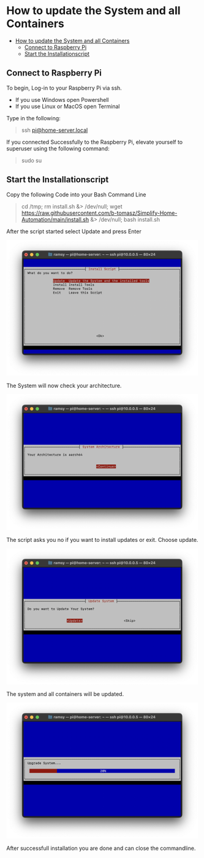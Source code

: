 # How to update the System and all Containers

- [How to update the System and all Containers](#how-to-update-the-system-and-all-containers)
  - [Connect to Raspberry Pi](#connect-to-raspberry-pi)
  - [Start the Installationscript](#start-the-installationscript)

## Connect to Raspberry Pi
To begin, Log-in to your Raspberry Pi via ssh. 
- If you use Windows open Powershell
- If you use Linux or MacOS open Terminal

Type in the following:
>ssh pi@home-server.local

If you connected Successfully to the Raspberry Pi, elevate yourself to superuser using the following command:
>sudo su

## Start the Installationscript
Copy the following Code into your Bash Command Line
> cd /tmp; rm install.sh &> /dev/null; wget https://raw.githubusercontent.com/b-tomasz/Simplify-Home-Automation/main/install.sh &> /dev/null; bash install.sh

After the script started select Update and press Enter

<img src="Images/update/Update001.png" alt="Choose update" width="500"/>
  
The System will now check your architecture.

<img src="Images/update/Update002.png" alt="Choose Continue" width="500"/>

The script asks you no if you want to install updates or exit. Choose update.

<img src="Images/update/Update003.png" alt="Choose update" width="500"/>

The system and all containers will be updated. 

<img src="Images/update/Update004.png" alt="System is updating" width="500"/>

After successfull installation you are done and can close the commandline.

